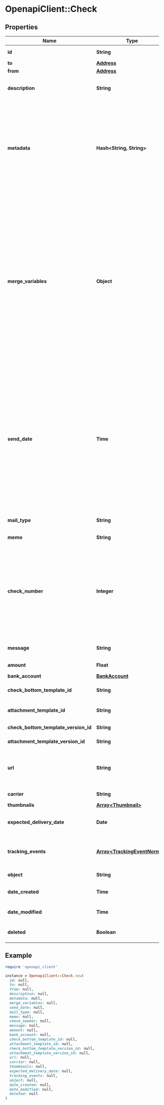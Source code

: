 # OpenapiClient::Check

## Properties

| Name | Type | Description | Notes |
| ---- | ---- | ----------- | ----- |
| **id** | **String** | Unique identifier prefixed with &#x60;chk_&#x60;. |  |
| **to** | [**Address**](Address.md) |  |  |
| **from** | [**Address**](Address.md) |  | [optional] |
| **description** | **String** | An internal description that identifies this resource. Must be no longer than 255 characters.  | [optional] |
| **metadata** | **Hash&lt;String, String&gt;** | Use metadata to store custom information for tagging and labeling back to your internal systems. Must be an object with up to 20 key-value pairs. Keys must be at most 40 characters and values must be at most 500 characters. Neither can contain the characters &#x60;\&quot;&#x60; and &#x60;\\&#x60;. i.e. &#39;{\&quot;customer_id\&quot; : \&quot;NEWYORK2015\&quot;}&#39; Nested objects are not supported.  See [Metadata](#section/Metadata) for more information. | [optional] |
| **merge_variables** | **Object** | You can input a merge variable payload object to your template to render dynamic content. For example, if you have a template like: &#x60;{{variable_name}}&#x60;, pass in &#x60;{\&quot;variable_name\&quot;: \&quot;Harry\&quot;}&#x60; to render &#x60;Harry&#x60;. &#x60;merge_variables&#x60; must be an object. Any type of value is accepted as long as the object is valid JSON; you can use &#x60;strings&#x60;, &#x60;numbers&#x60;, &#x60;booleans&#x60;, &#x60;arrays&#x60;, &#x60;objects&#x60;, or &#x60;null&#x60;. The max length of the object is 25,000 characters. If you call &#x60;JSON.stringify&#x60; on your object, it can be no longer than 25,000 characters. Your variable names cannot contain any whitespace or any of the following special characters: &#x60;!&#x60;, &#x60;\&quot;&#x60;, &#x60;#&#x60;, &#x60;%&#x60;, &#x60;&amp;&#x60;, &#x60;&#39;&#x60;, &#x60;(&#x60;, &#x60;)&#x60;, &#x60;*&#x60;, &#x60;+&#x60;, &#x60;,&#x60;, &#x60;/&#x60;, &#x60;;&#x60;, &#x60;&lt;&#x60;, &#x60;&#x3D;&#x60;, &#x60;&gt;&#x60;, &#x60;@&#x60;, &#x60;[&#x60;, &#x60;\\&#x60;, &#x60;]&#x60;, &#x60;^&#x60;, &#x60;&#x60; &#x60; &#x60;&#x60;, &#x60;{&#x60;, &#x60;|&#x60;, &#x60;}&#x60;, &#x60;~&#x60;. More instructions can be found in [our guide to using html and merge variables](https://lob.com/resources/guides/general/using-html-and-merge-variables). Depending on your [Merge Variable strictness](https://dashboard.lob.com/#/settings/account) setting, if you define variables in your HTML but do not pass them here, you will either receive an error or the variable will render as an empty string. | [optional] |
| **send_date** | **Time** | A timestamp in ISO 8601 format which specifies a date after the current time and up to 180 days in the future to send the letter off for production. Setting a send date overrides the default [cancellation window](#section/Cancellation-Windows) applied to the mailpiece. Until the &#x60;send_date&#x60; has passed, the mailpiece can be canceled. If a date in the format &#x60;2017-11-01&#x60; is passed, it will evaluate to midnight UTC of that date (&#x60;2017-11-01T00:00:00.000Z&#x60;). If a datetime is passed, that exact time will be used. A &#x60;send_date&#x60; passed with no time zone will default to UTC, while a &#x60;send_date&#x60; passed with a time zone will be converted to UTC. | [optional] |
| **mail_type** | **String** | Checks must be sent &#x60;usps_first_class&#x60; | [optional][default to &#39;usps_first_class&#39;] |
| **memo** | **String** | Text to include on the memo line of the check. | [optional] |
| **check_number** | **Integer** | An integer that designates the check number. If &#x60;check_number&#x60; is not provided, checks created from a new &#x60;bank_account&#x60; will start at &#x60;10000&#x60; and increment with each check created with the &#x60;bank_account&#x60;. A provided &#x60;check_number&#x60; overrides the defaults. Subsequent checks created with the same &#x60;bank_account&#x60; will increment from the provided check number. | [optional] |
| **message** | **String** | Max of 400 characters to be included at the bottom of the check page. | [optional] |
| **amount** | **Float** | The payment amount to be sent in US dollars. |  |
| **bank_account** | [**BankAccount**](BankAccount.md) |  |  |
| **check_bottom_template_id** | **String** | Unique identifier prefixed with &#x60;tmpl_&#x60;. ID of a saved [HTML template](#section/HTML-Templates). | [optional] |
| **attachment_template_id** | **String** | Unique identifier prefixed with &#x60;tmpl_&#x60;. ID of a saved [HTML template](#section/HTML-Templates). | [optional] |
| **check_bottom_template_version_id** | **String** | Unique identifier prefixed with &#x60;vrsn_&#x60;. | [optional] |
| **attachment_template_version_id** | **String** | Unique identifier prefixed with &#x60;vrsn_&#x60;. | [optional] |
| **url** | **String** | A [signed link](#section/Asset-URLs) served over HTTPS. The link returned will expire in 30 days to prevent mis-sharing. Each time a GET request is initiated, a new signed URL will be generated. |  |
| **carrier** | **String** |  | [default to &#39;USPS&#39;] |
| **thumbnails** | [**Array&lt;Thumbnail&gt;**](Thumbnail.md) |  | [optional] |
| **expected_delivery_date** | **Date** | A date in YYYY-MM-DD format of the mailpiece&#39;s expected delivery date based on its &#x60;send_date&#x60;. | [optional] |
| **tracking_events** | [**Array&lt;TrackingEventNormal&gt;**](TrackingEventNormal.md) | An array of tracking_event objects ordered by ascending &#x60;time&#x60;. Will not be populated for checks created in test mode. | [optional] |
| **object** | **String** |  | [default to &#39;check&#39;] |
| **date_created** | **Time** | A timestamp in ISO 8601 format of the date the resource was created. |  |
| **date_modified** | **Time** | A timestamp in ISO 8601 format of the date the resource was last modified. |  |
| **deleted** | **Boolean** | Only returned if the resource has been successfully deleted. | [optional] |

## Example

```ruby
require 'openapi_client'

instance = OpenapiClient::Check.new(
  id: null,
  to: null,
  from: null,
  description: null,
  metadata: null,
  merge_variables: null,
  send_date: null,
  mail_type: null,
  memo: null,
  check_number: null,
  message: null,
  amount: null,
  bank_account: null,
  check_bottom_template_id: null,
  attachment_template_id: null,
  check_bottom_template_version_id: null,
  attachment_template_version_id: null,
  url: null,
  carrier: null,
  thumbnails: null,
  expected_delivery_date: null,
  tracking_events: null,
  object: null,
  date_created: null,
  date_modified: null,
  deleted: null
)
```

